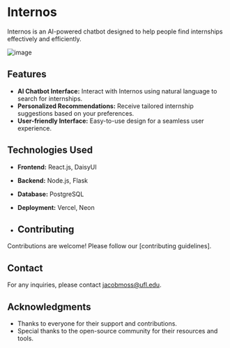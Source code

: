 # Internos

Internos is an AI-powered chatbot designed to help people find internships effectively and efficiently.

![image](https://github.com/user-attachments/assets/1c34d8df-000e-4fe6-980c-6149d48907d5)

## Features

- **AI Chatbot Interface:** Interact with Internos using natural language to search for internships.
- **Personalized Recommendations:** Receive tailored internship suggestions based on your preferences.
- **User-friendly Interface:** Easy-to-use design for a seamless user experience.

## Technologies Used

- **Frontend:** React.js, DaisyUI
- **Backend:** Node.js, Flask
- **Database:** PostgreSQL
- **Deployment:** Vercel, Neon

- ## Contributing

Contributions are welcome! Please follow our [contributing guidelines].

## Contact

For any inquiries, please contact [jacobmoss@ufl.edu](mailto:your-email@example.com).

## Acknowledgments

- Thanks to everyone for their support and contributions.
- Special thanks to the open-source community for their resources and tools.
